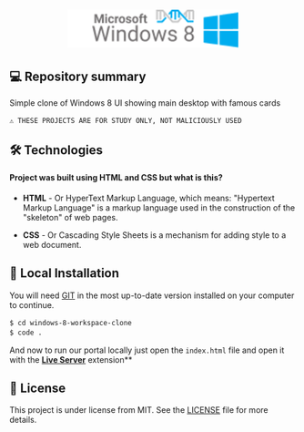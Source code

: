 <h1 align="center">
    <img src="./assets/icon-repo.png" alt="Windows 8 Workspace Clone by Jhony Walker" width="300px" />
</h1>


## 💻 Repository summary

Simple clone of Windows 8 UI showing main desktop with famous cards

```text
⚠ THESE PROJECTS ARE FOR STUDY ONLY, NOT MALICIOUSLY USED
```

## 🛠 Technologies

#### Project was built using **HTML** and **CSS** but what is this?

- **HTML** - Or HyperText Markup Language, which means: "Hypertext Markup Language" is a markup language used in the construction of the "skeleton" of web pages.

- **CSS** - Or Cascading Style Sheets is a mechanism for adding style to a web document.


## 🔨 Local Installation

You will need [GIT](https://git-scm.com/) in the most up-to-date version installed on your computer to continue.

```bash
$ cd windows-8-workspace-clone
$ code .
```

And now to run our portal locally just open the `index.html` file and open it with the **[Live Server](https://marketplace.visualstudio.com/items?itemName=ritwickdey.LiveServer)** extension**

## 📖 License

This project is under license from MIT. See the [LICENSE](LICENSE.md) file for more details.
